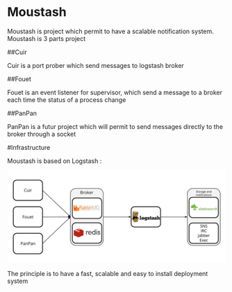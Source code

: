 Moustash
========

Moustash is project which permit to have a scalable notification system.
Moustash is 3 parts project

##Cuir

Cuir is a port prober which send messages to logstash broker

##Fouet

Fouet is an event listener for supervisor, which send a message to a broker each time the status of a process change

##PanPan

PanPan is a futur project which will permit to send messages directly to the broker through a socket

#Infrastructure

Moustash is based on Logstash :

![Moustash](docs/Moustash.jpg)

The principle is to have a fast, scalable and easy to install deployment system
